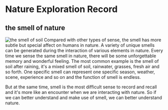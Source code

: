 # Nature Exploration Record

## the smell of nature
![the smell of soil](./images/Smell1.jpg)
Compared with other types of sense, the smell has more subtle but special affect on humans in nature. A variety of unique smells can be generated during the interaction of various elements in nature. Every time we sense the same smell in nature, there will be some unforgettable memory and wonderful feeling. The most common example is the smell of soil after raining, it's a mixed smell of soil, rainwater, grasses, fresh air and so forth. One specific smell can represent one specific season, weather, scene, experience and so on and the function of smell is endless.

But at the same time, smell is the most difficult sense to record and recall and it's more like an encounter when we are interacting with nature. So if we can better understand and make use of smell, we can better understand nature.
